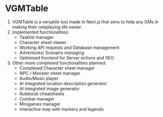 # VGMTable

1. VGMTable is a versatile tool made in Next.js that aims to help any GMs in making their roleplaying life easier.
2. Implemented functionalities:
   - Tasklist manager
   - Character sheet viewer
   - Working API requests and Database management
   - Adventures/ Scenario managing
   - Optimised frontend for Server actions and SEO
4. Other more complexed functionalities planned:
   - Complexed Character sheet manager
   - NPC / Monster sheet manager 
   - Audio/Music player
   - AI integrated location description generator
   - AI integrated image generator
   - Rulebook cheatsheets
   - Combat manager
   - Minigames manager
   - Interactive map with markers and legends
